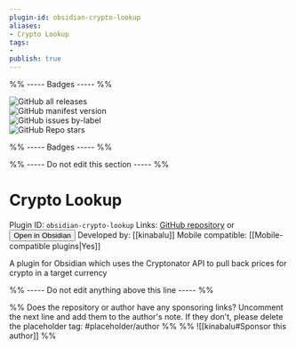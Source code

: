 ```yaml
---
plugin-id: obsidian-crypto-lookup
aliases:
- Crypto Lookup
tags: 
- 
publish: true
---
```


%% ----- Badges ----- %%

![GitHub all releases](https://img.shields.io/github/downloads/kinabalu/obsidian-crypto-lookup/total?color=573E7A&logo=github&style=for-the-badge)   
![GitHub manifest version](https://img.shields.io/github/manifest-json/v/kinabalu/obsidian-crypto-lookup?color=573E7A&logo=github&style=for-the-badge)   
![GitHub issues by-label](https://img.shields.io/github/issues/kinabalu/obsidian-crypto-lookup/help%20wanted?color=573E7A&logo=github&style=for-the-badge)   
![GitHub Repo stars](https://img.shields.io/github/stars/kinabalu/obsidian-crypto-lookup?color=573E7A&logo=github&style=for-the-badge)

%% ----- Badges ----- %%

%% ----- Do not edit this section ----- %%

# Crypto Lookup

Plugin ID: `obsidian-crypto-lookup`
Links: [GitHub repository](https://github.com/kinabalu/obsidian-crypto-lookup) or [<button id=HH>Open in Obsidian</button>](obsidian://goto-plugin?id=obsidian-crypto-lookup)
Developed by: [[kinabalu]]
Mobile compatible: [[Mobile-compatible plugins|Yes]]

A plugin for Obsidian which uses the Cryptonator API to pull back prices for crypto in a target currency

%% ----- Do not edit anything above this line ----- %% 

%% Does the repository or author have any sponsoring links? Uncomment the next line and add them to the author's note. If they don't, please delete the placeholder tag: #placeholder/author %%
%% ![[kinabalu#Sponsor this author]] %%
